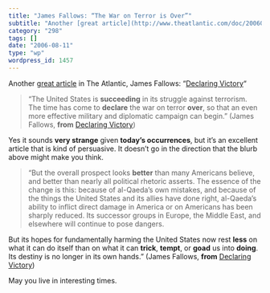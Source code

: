 ```yaml
---
title: "James Fallows: “The War on Terror is Over”"
subtitle: "Another [great article](http://www.theatlantic.com/doc/200609/fallows_victory) in The Atlantic, Jame..."
category: "298"
tags: []
date: "2006-08-11"
type: "wp"
wordpress_id: 1457
---
```

Another [great article](http://www.theatlantic.com/doc/200609/fallows_victory) in The Atlantic, James Fallows: “[Declaring Victory](http://www.theatlantic.com/doc/200609/fallows_victory)“

> “The United States is **succeeding** in its struggle against terrorism. The time has come to **declare** the war on terror **over**, so that an even more effective military and diplomatic campaign can begin.” (James Fallows, **from** [Declaring Victory](http://www.theatlantic.com/doc/200609/fallows_victory))

Yes it sounds **very strange** given **today’s occurrences**, but it’s an excellent article that is kind of persuasive. It doesn’t go in the direction that the blurb above might make you think.

> “But the overall prospect looks **better** than many Americans believe, and better than nearly all political rhetoric asserts. The essence of the change is this: because of al-Qaeda’s own mistakes, and because of the things the United States and its allies have done right, al-Qaeda’s ability to inflict direct damage in America or on Americans has been sharply reduced. Its successor groups in Europe, the Middle East, and elsewhere will continue to pose dangers. 

But its hopes for fundamentally harming the United States now rest **less** on what it can do itself than on what it can **trick**, **tempt**, or **goad** us into **doing**. Its destiny is no longer in its own hands.” (James Fallows, **from** [Declaring Victory](http://www.theatlantic.com/doc/200609/fallows_victory))

May you live in interesting times.